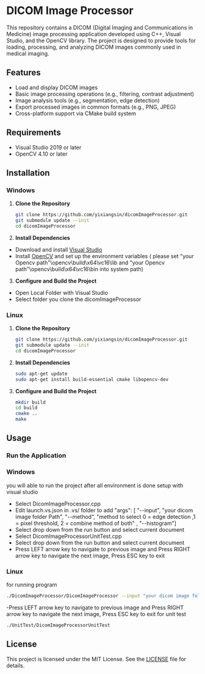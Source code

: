 # DICOM Image Processor

This repository contains a DICOM (Digital Imaging and Communications in Medicine) image processing application developed using C++, Visual Studio, and the OpenCV library. The project is designed to provide tools for loading, processing, and analyzing DICOM images commonly used in medical imaging.

## Features

- Load and display DICOM images
- Basic image processing operations (e.g., filtering, contrast adjustment)
- Image analysis tools (e.g., segmentation, edge detection)
- Export processed images in common formats (e.g., PNG, JPEG)
- Cross-platform support via CMake build system

## Requirements

- Visual Studio 2019 or later
- OpenCV 4.10 or later

## Installation

### Windows

1. **Clone the Repository**
   ```bash
   git clone https://github.com/yixiangsin/dicomImageProcessor.git
   git submodule update --init
   cd dicomImageProcessor
   
2. **Install Dependencies**

- Download and install [Visual Studio](https://visualstudio.microsoft.com/downloads/)
- Install [OpenCV](https://opencv.org/releases/) and set up the environment variables ( please set "your Opencv path"\opencv\build\x64\vc16\lib and "your Opencv path"\opencv\build\x64\vc16\bin into system path)

3. **Configure and Build the Project**

- Open Local Folder with Visual Studio
- Select folder you clone the dicomImageProcessor

### Linux

1. **Clone the Repository**
   ```bash
   git clone https://github.com/yixiangsin/dicomImageProcessor.git
   git submodule update --init
   cd dicomImageProcessor
   ```
   
2. **Install Dependencies**
   ```bash
   sudo apt-get update
   sudo apt-get install build-essential cmake libopencv-dev
   ```

3. **Configure and Build the Project**
   ```bash
   mkdir build
   cd build
   cmake ..
   make
   ```

## Usage

### Run the Application

### Windows

you will able to run the project after all environment is done setup with visual studio
- Select DicomImageProcessor.cpp
- Edit launch.vs.json in .vs/ folder to add "args": [ "--input", "your dicom image folder Path", "--method", "method to select 0 = edge detection ,1 = pixel threshold, 2 = combine method of both" , "--histogram"]
- Select drop down from the run button and select current document
- Select DicomImageProcessorUnitTest.cpp
- Select drop down from the run button and select current document
- Press LEFT arrow key to navigate to previous image and Press RIGHT arrow key to navigate the next image, Press ESC key to exit

### Linux
for running program
```bash
./DicomImageProcessor/DicomImageProcessor --input "your dicom image folder Path" --method "method to select 0 = edge detection ,1 = pixel threshold , 2 = combine method of both" --histogram
```
-Press LEFT arrow key to navigate to previous image and Press RIGHT arrow key to navigate the next image, Press ESC key to exit
for unit test 
```bash
./UnitTest/DicomImageProcessorUnitTest
```

## License

This project is licensed under the MIT License. See the [LICENSE](LICENSE) file for details.







